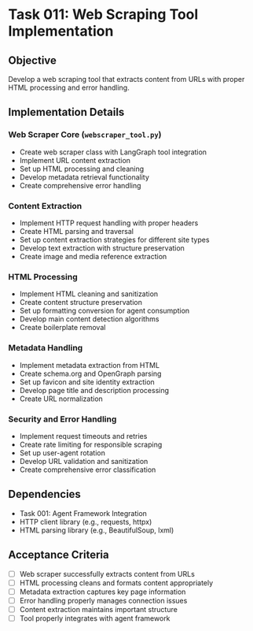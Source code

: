 # Task 011: Web Scraping Tool Implementation

## Objective
Develop a web scraping tool that extracts content from URLs with proper HTML processing and error handling.

## Implementation Details

### Web Scraper Core (`webscraper_tool.py`)
- Create web scraper class with LangGraph tool integration
- Implement URL content extraction
- Set up HTML processing and cleaning
- Develop metadata retrieval functionality
- Create comprehensive error handling

### Content Extraction
- Implement HTTP request handling with proper headers
- Create HTML parsing and traversal
- Set up content extraction strategies for different site types
- Develop text extraction with structure preservation
- Create image and media reference extraction

### HTML Processing
- Implement HTML cleaning and sanitization
- Create content structure preservation
- Set up formatting conversion for agent consumption
- Develop main content detection algorithms
- Create boilerplate removal

### Metadata Handling
- Implement metadata extraction from HTML
- Create schema.org and OpenGraph parsing
- Set up favicon and site identity extraction
- Develop page title and description processing
- Create URL normalization

### Security and Error Handling
- Implement request timeouts and retries
- Create rate limiting for responsible scraping
- Set up user-agent rotation
- Develop URL validation and sanitization
- Create comprehensive error classification

## Dependencies
- Task 001: Agent Framework Integration
- HTTP client library (e.g., requests, httpx)
- HTML parsing library (e.g., BeautifulSoup, lxml)

## Acceptance Criteria
- [ ] Web scraper successfully extracts content from URLs
- [ ] HTML processing cleans and formats content appropriately
- [ ] Metadata extraction captures key page information
- [ ] Error handling properly manages connection issues
- [ ] Content extraction maintains important structure
- [ ] Tool properly integrates with agent framework
